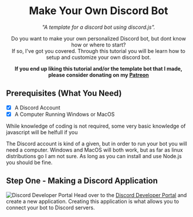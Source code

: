 <h1 align='center'>Make Your Own Discord Bot</h1>
<p align='center'><i>"A template for a discord bot using discord.js".</i></p>

<p align='center'>Do you want to make your own personalized Discord bot, but dont know how or where to start?<br>
If so, I've got you covered. Through this tutorial you will be learn how to setup and customize your own discord bot.</p> 

<p align='center'><b>If you end up liking this tutorial and/or the template bot that I made, please consider donating on my <a href='https://patreon.com/corenebula'>Patreon</a></b></p>

## Prerequisites (What You Need)
- [X] A Discord Account
- [X] A Computer Running Windows or MacOS

While knowledge of coding is not required, some very basic knowledge of javascript will be helfull if you

The Discord account is kind of a given, but in order to run your bot you will need a computer. Windows and MacOS will both work, but as far as linux distributions go I am not sure. As long as you can install and use Node.js you should be fine.

## Step One - Making a Discord Application
![Discord Developer Portal]()
Head over to the [Discord Developer Portal](https://discordapp.com/developers/applications) and create a new application.
Creating this application is what allows you to connect your bot to Discord servers.
